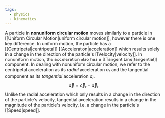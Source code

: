 ```yaml
---
tags:
  - physics
  - kinematics
---
```

A particle in **nonuniform circular motion** moves similarly to a particle in [[Uniform Circular Motion|uniform circular motion]], however there is one key difference. In uniform motion, the particle has a [[Centripetal|centripetal]] [[Acceleration|acceleration]] which results solely in a change in the direction of the particle's [[Velocity|velocity]]. In nonuniform motion, the acceleration also has a [[Tangent Line|tangential]] component. In dealing with nonuniform circular motion, we refer to the centripetal acceleration as its *radial* acceleration $a_{r}$ and the tangential component as its *tangential* acceleration $a_{t}$.
$$
\vec{a}=\vec{a}_{r}+\vec{a}_{t}
$$
Unlike the radial acceleration which only results in a change in the direction of the particle's velocity, tangential acceleration results in a change in the magnitude of the particle's velocity, i.e. a change in the particle's [[Speed|speed]].